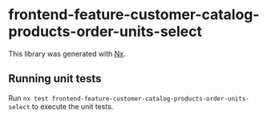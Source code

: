 # frontend-feature-customer-catalog-products-order-units-select

This library was generated with [Nx](https://nx.dev).

## Running unit tests

Run `nx test frontend-feature-customer-catalog-products-order-units-select` to execute the unit tests.
